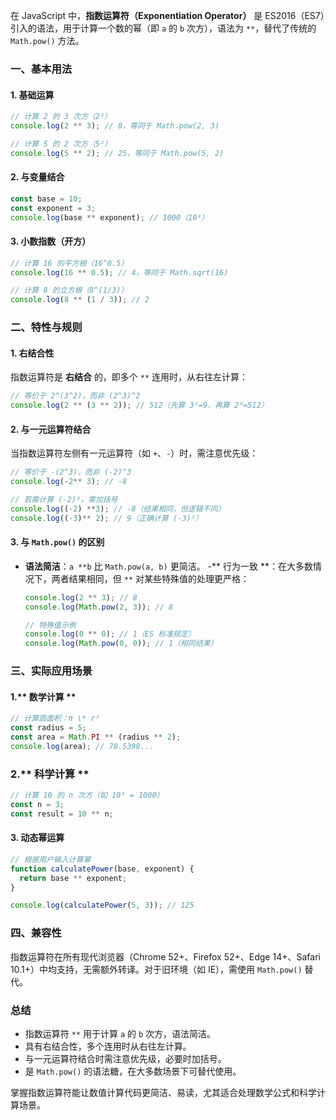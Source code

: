 在 JavaScript 中，**指数运算符（Exponentiation Operator）** 是 ES2016（ES7）引入的语法，用于计算一个数的幂（即 `a` 的 `b` 次方），语法为 `**`，替代了传统的 `Math.pow()` 方法。

### 一、基本用法

#### 1. 基础运算

```javascript
// 计算 2 的 3 次方（2³）
console.log(2 ** 3); // 8，等同于 Math.pow(2, 3)

// 计算 5 的 2 次方（5²）
console.log(5 ** 2); // 25，等同于 Math.pow(5, 2)
```

#### 2. 与变量结合

```javascript
const base = 10;
const exponent = 3;
console.log(base ** exponent); // 1000（10³）
```

#### 3. 小数指数（开方）

```javascript
// 计算 16 的平方根（16^0.5）
console.log(16 ** 0.5); // 4，等同于 Math.sqrt(16)

// 计算 8 的立方根（8^(1/3)）
console.log(8 ** (1 / 3)); // 2
```

### 二、特性与规则

#### 1. 右结合性

指数运算符是 **右结合** 的，即多个 `**` 连用时，从右往左计算：

```javascript
// 等价于 2^(3^2)，而非 (2^3)^2
console.log(2 ** (3 ** 2)); // 512（先算 3²=9，再算 2⁹=512）
```

#### 2. 与一元运算符结合

当指数运算符左侧有一元运算符（如 `+`、`-`）时，需注意优先级：

```javascript
// 等价于 -(2^3)，而非 (-2)^3
console.log(-2** 3); // -8

// 若需计算 (-2)³，需加括号
console.log((-2) **3); // -8（结果相同，但逻辑不同）
console.log((-3)** 2); // 9（正确计算 (-3)²）
```

#### 3. 与 `Math.pow()` 的区别

- **语法简洁**：`a **b` 比 `Math.pow(a, b)` 更简洁。 -** 行为一致 **：在大多数情况下，两者结果相同，但 `**` 对某些特殊值的处理更严格：

  ```javascript
  console.log(2 ** 3); // 8
  console.log(Math.pow(2, 3)); // 8

  // 特殊值示例
  console.log(0 ** 0); // 1（ES 标准规定）
  console.log(Math.pow(0, 0)); // 1（相同结果）
  ```

### 三、实际应用场景

#### 1.** 数学计算 **

```javascript
// 计算圆面积：π \* r²
const radius = 5;
const area = Math.PI ** (radius ** 2);
console.log(area); // 78.5398...
```

### 2.** 科学计算 **

```js
// 计算 10 的 n 次方（如 10³ = 1000）
const n = 3;
const result = 10 ** n;
```

#### 3. **动态幂运算**

```javascript
// 根据用户输入计算幂
function calculatePower(base, exponent) {
  return base ** exponent;
}

console.log(calculatePower(5, 3)); // 125
```

### 四、兼容性

指数运算符在所有现代浏览器（Chrome 52+、Firefox 52+、Edge 14+、Safari 10.1+）中均支持，无需额外转译。对于旧环境（如 IE），需使用 `Math.pow()` 替代。

### 总结

- 指数运算符 `**` 用于计算 `a` 的 `b` 次方，语法简洁。
- 具有右结合性，多个连用时从右往左计算。
- 与一元运算符结合时需注意优先级，必要时加括号。
- 是 `Math.pow()` 的语法糖，在大多数场景下可替代使用。

掌握指数运算符能让数值计算代码更简洁、易读，尤其适合处理数学公式和科学计算场景。
